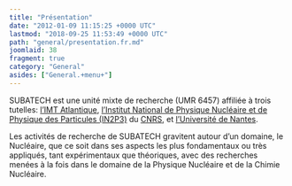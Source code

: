 ```yaml
---
title: "Présentation"
date: "2012-01-09 11:15:25 +0000 UTC"
lastmod: "2018-09-25 11:53:49 +0000 UTC"
path: "general/presentation.fr.md"
joomlaid: 38
fragment: true
category: "General"
asides: ["General.+menu+"]
---
```

SUBATECH est une unité mixte de recherche (UMR 6457) affiliée à trois tutelles: [l’IMT Atlantique](http://www.imt-atlantique.fr), [l’Institut National de Physique Nucléaire et de Physique des Particules (IN2P3)](http://www.in2p3.fr) du [CNRS](http://www.cnrs.fr), et [l’Université de Nantes](http://www.univ-nantes.fr).

Les activités de recherche de SUBATECH gravitent autour d’un domaine, le Nucléaire, que ce soit dans ses aspects les plus fondamentaux ou très appliqués, tant expérimentaux que théoriques, avec des recherches menées à la fois dans le domaine de la Physique Nucléaire et de la Chimie Nucléaire.

